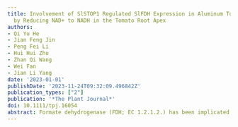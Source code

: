 ```yaml
---
title: Involvement of SlSTOP1 Regulated SlFDH Expression in Aluminum Tolerance
  by Reducing NAD+ to NADH in the Tomato Root Apex
authors:
- Qi Yu He
- Jian Feng Jin
- Peng Fei Li
- Hui Hui Zhu
- Zhan Qi Wang
- Wei Fan
- Jian Li Yang
date: '2023-01-01'
publishDate: '2023-11-24T09:32:09.496842Z'
publication_types: ["2"]
publication: '*The Plant Journal*'
doi: 10.1111/tpj.16054
abstract: Formate dehydrogenase (FDH; EC 1.2.1.2.) has been implicated in plant responses to a variety of stresses, including aluminum (Al) stress in acidic soils. However, the role of this enzyme in Al tolerance is not yet fully understood, and how FDH gene expression is regulated is unknown. Here, we report the identification and functional characterization of the tomato (Solanum lycopersicum) SlFDH gene.
---
```

